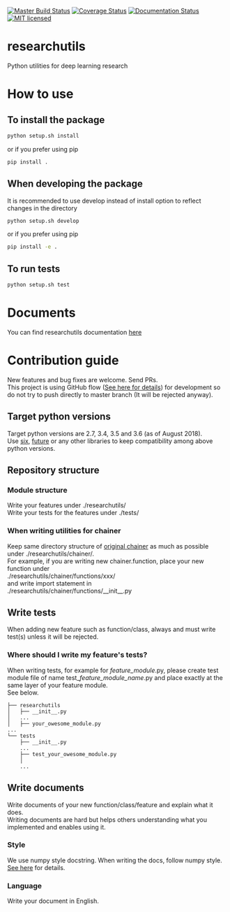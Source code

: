 [![Master Build Status](https://api.travis-ci.org/yuishihara/researchutils.svg?branch=master)](https://api.travis-ci.org/yuishihara/researchutils.svg?branch=master)
[![Coverage Status](https://coveralls.io/repos/github/yuishihara/researchutils/badge.svg?branch=master)](https://coveralls.io/github/yuishihara/researchutils?branch=master)
[![Documentation Status](https://readthedocs.org/projects/researchutils/badge/?version=latest)](https://researchutils.readthedocs.io/en/latest/?badge=latest)
[![MIT licensed](https://img.shields.io/badge/license-MIT-blue.svg)](LICENSE)

# researchutils
Python utilities for deep learning research

# How to use
## To install the package

```bash
python setup.sh install
```

or if you prefer using pip

```bash
pip install .
```

## When developing the package

It is recommended to use develop instead of install option to reflect changes in the directory

```bash
python setup.sh develop
```

or if you prefer using pip

```bash
pip install -e .
```

## To run tests
```bash
python setup.sh test
```

# Documents
You can find researchutils documentation [here](https://researchutils.readthedocs.io/)

# Contribution guide
New features and bug fixes are welcome. Send PRs. <br/>
This project is using GitHub flow ([See here for details](https://guides.github.com/introduction/flow/)) for development so do not try to push directly to master branch (It will be rejected anyway).

## Target python versions
Target python versions are 2.7, 3.4, 3.5 and 3.6 (as of August 2018). <br/>
Use [six](https://pythonhosted.org/six/), [future](https://pypi.org/project/future/) or any other libraries to keep compatibility among above python versions.

## Repository structure
### Module structure
Write your features under ./researchutils/ <br/>
Write your tests for the features under ./tests/ <br/>

### When writing utilities for chainer
Keep same directory structure of [original chainer](https://github.com/chainer/chainer) as much as possible under ./researchutils/chainer/. <br/>
For example, if you are writing new chainer.function,  place your new function under <br/>
./researchutils/chainer/functions/xxx/ <br/>
and write import statement in <br/>
./researchutils/chainer/functions/__init\__.py

## Write tests
When adding new feature such as function/class, always and must write test(s) unless it will be rejected.

### Where should I write my feature's tests?
When writing tests, for example for *feature_module*.py, please create test module file of name test_*feature_module_name*.py and place exactly at the same layer of your feature module. <br/>
See below.

```
├── researchutils
│   ├── __init__.py
│   ...
│   ├── your_owesome_module.py
...
└── tests
    ├── __init__.py
    ...
    ├── test_your_owesome_module.py
    │
    ...
```

## Write documents
Write documents of your new function/class/feature and explain what it does. <br/>
Writing documents are hard but helps others understanding what you implemented and enables using it.

### Style
We use numpy style docstring. When writing the docs, follow numpy style.
[See here](https://numpydoc.readthedocs.io/en/latest/) for details. 

### Language
Write your document in English.